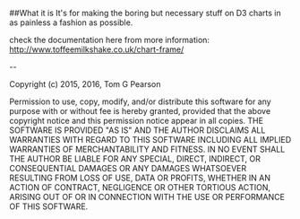 ##What it is
It's for making the boring but necessary stuff on D3 charts in as painless a fashion as possible.

check the documentation here from more information:  http://www.toffeemilkshake.co.uk/chart-frame/

--

Copyright (c) 2015, 2016, Tom G Pearson

Permission to use, copy, modify, and/or distribute this software for any purpose with or without fee is hereby granted, provided that the above copyright notice and this permission notice appear in all copies.
THE SOFTWARE IS PROVIDED "AS IS" AND THE AUTHOR DISCLAIMS ALL WARRANTIES WITH REGARD TO THIS SOFTWARE INCLUDING ALL IMPLIED WARRANTIES OF MERCHANTABILITY AND FITNESS. IN NO EVENT SHALL THE AUTHOR BE LIABLE FOR ANY SPECIAL, DIRECT, INDIRECT, OR CONSEQUENTIAL DAMAGES OR ANY DAMAGES WHATSOEVER RESULTING FROM LOSS OF USE, DATA OR PROFITS, WHETHER IN AN ACTION OF CONTRACT, NEGLIGENCE OR OTHER TORTIOUS ACTION, ARISING OUT OF OR IN CONNECTION WITH THE USE OR PERFORMANCE OF THIS SOFTWARE.